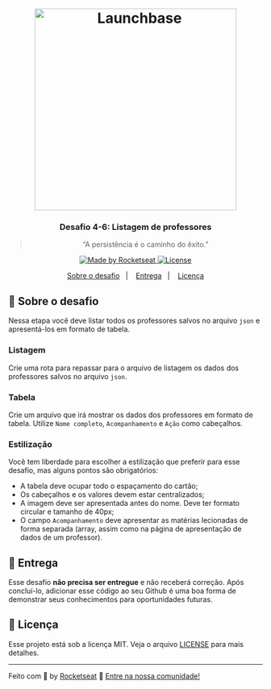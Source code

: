 <h1 align="center">
    <img alt="Launchbase" src="https://storage.googleapis.com/golden-wind/bootcamp-launchbase/logo.png" width="400px" />
</h1>

<h3 align="center">
  Desafio 4-6: Listagem de professores
</h3>

<blockquote align="center">“A persistência é o caminho do êxito.”</blockquote>

<p align="center">

  <a href="https://rocketseat.com.br">
    <img alt="Made by Rocketseat" src="https://img.shields.io/badge/made%20by-Rocketseat-%23F8952D">
  </a>

  <a href="LICENSE" >
    <img alt="License" src="https://img.shields.io/badge/license-MIT-%23F8952D">
  </a>

</p>

<p align="center">
  <a href="#rocket-sobre-o-desafio">Sobre o desafio</a>&nbsp;&nbsp;&nbsp;|&nbsp;&nbsp;&nbsp;
  <a href="#calendar-entrega">Entrega</a>&nbsp;&nbsp;&nbsp;|&nbsp;&nbsp;&nbsp;
  <a href="#memo-licença">Licença</a>
</p>

## :rocket: Sobre o desafio

Nessa etapa você deve listar todos os professores salvos no arquivo `json` e apresentá-los em formato de tabela.

### Listagem

Crie uma rota para repassar para o arquivo de listagem os dados dos professores salvos no arquivo `json`.

### Tabela

Crie um arquivo que irá mostrar os dados dos professores em formato de tabela. Utilize `Nome completo`, `Acompanhamento` e `Ação` como cabeçalhos.

### Estilização

Você tem liberdade para escolher a estilização que preferir para esse desafio, mas alguns pontos são obrigatórios:

- A tabela deve ocupar todo o espaçamento do cartão;
- Os cabeçalhos e os valores devem estar centralizados;
- A imagem deve ser apresentada antes do nome. Deve ter formato circular e tamanho de 40px;
- O campo `Acompanhamento` deve apresentar as matérias lecionadas de forma separada (array, assim como na página de apresentação de dados de um professor).

## :calendar: Entrega

Esse desafio **não precisa ser entregue** e não receberá correção. Após concluí-lo, adicionar esse código ao seu Github é uma boa forma de demonstrar seus conhecimentos para oportunidades futuras.

## :memo: Licença

Esse projeto está sob a licença MIT. Veja o arquivo [LICENSE](https://github.com/Rocketseat/bootcamp-launchbase-desafios-04/blob/master/LICENSE) para mais detalhes.

---

Feito com :purple_heart: by [Rocketseat](https://rocketseat.com.br) :wave: [Entre na nossa comunidade!](https://discordapp.com/invite/gCRAFhc)
